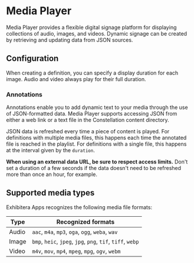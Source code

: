 # Media Player

Media Player provides a flexible digital signage platform for displaying collections of audio, images, and videos. Dynamic signage can be created by retrieving and updating data from JSON sources.

## Configuration
When creating a definition, you can specify a display duration for each image. Audio and video always play for their full duration.

### Annotations
Annotations enable you to add dynamic text to your media through the use of JSON-formatted data. Media Player supports accessing JSON from either a web link or a text file in the Constellation content directory.

JSON data is refreshed every time a piece of content is played. For definitions with multiple media files, this happens each time the annotated file is reached in the playlist. For definitions with a single file, this happens at the interval given by the `duration`.

**When using an external data URL, be sure to respect access limits.** Don't set a duration of a few seconds if the data doesn't need to be refreshed more than once an hour, for example.

## Supported media types
Exhibitera Apps recognizes the following media file formats:

| Type  | Recognized formats                                          |
|-------|-------------------------------------------------------------|
| Audio | `aac`, `m4a`, `mp3`, `oga`, `ogg`, `weba`, `wav`            |
| Image | `bmp`, `heic`, `jpeg`, `jpg`, `png`, `tif`, `tiff`,  `webp` |
| Video | `m4v`, `mov`, `mp4`, `mpeg`,    `mpg`,  `ogv`, `webm`       |